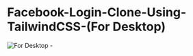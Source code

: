 # Facebook-Login-Clone-Using-TailwindCSS-(For Desktop)

![For Desktop - ](https://i.ibb.co/wCwBm5z/Screenshot-2023-08-12-151329.png)